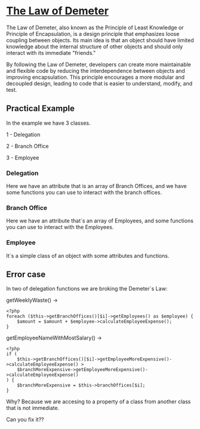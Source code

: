 # [The Law of Demeter](https://betterprogramming.pub/demeters-law-don-t-talk-to-strangers-87bb4af11694)

The Law of Demeter, also known as the Principle of Least Knowledge or Principle of Encapsulation, is a design principle
that emphasizes loose coupling between objects. Its main idea is that an object should have limited knowledge about the
internal structure of other objects and should only interact with its immediate "friends."

By following the Law of Demeter, developers can create more maintainable and flexible code by reducing the
interdependence between objects and improving encapsulation. This principle encourages a more modular and decoupled
design, leading to code that is easier to understand, modify, and test.

## Practical Example

In the example we have 3 classes.

1 - Delegation

2 - Branch Office

3 - Employee

### Delegation

Here we have an attribute that is an array of Branch Offices, and we have some functions you can use to interact with
the branch offices.

### Branch Office

Here we have an attribute that´s an array of Employees, and some functions you can use to interact with the Employees.

### Employee

It´s a simple class of an object with some attributes and functions.

## Error case

In two of delegation functions we are broking the Demeter´s Law:

getWeeklyWaste() ->

```
<?php
foreach ($this->getBranchOffices()[$i]->getEmployees() as $employee) {
    $amount = $amount + $employee->calculateEmployeeExpense();
}
```

getEmployeeNameWithMostSalary() ->
```
<?php
if (
    $this->getBranchOffices()[$i]->getEmployeeMoreExpensive()->calculateEmployeeExpense() >
    $branchMoreExpensive->getEmployeeMoreExpensive()->calculateEmployeeExpense()
) {
    $branchMoreExpensive = $this->branchOffices[$i];
}
```

Why? Because we are accesing to a property of a class from another class that is not immediate.

Can you fix it??